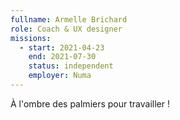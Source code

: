 ```yaml
---
fullname: Armelle Brichard
role: Coach & UX designer 
missions:
  - start: 2021-04-23
    end: 2021-07-30
    status: independent
    employer: Numa
---
```


À l'ombre des palmiers pour travailler !
